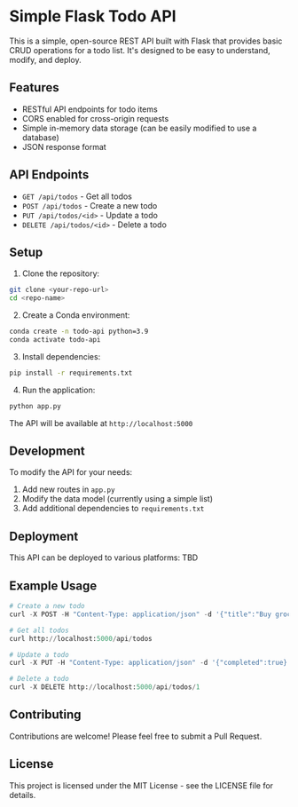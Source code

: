 # Simple Flask Todo API

This is a simple, open-source REST API built with Flask that provides basic CRUD operations for a todo list. It's designed to be easy to understand, modify, and deploy.

## Features

- RESTful API endpoints for todo items
- CORS enabled for cross-origin requests
- Simple in-memory data storage (can be easily modified to use a database)
- JSON response format

## API Endpoints

- `GET /api/todos` - Get all todos
- `POST /api/todos` - Create a new todo
- `PUT /api/todos/<id>` - Update a todo
- `DELETE /api/todos/<id>` - Delete a todo

## Setup

1. Clone the repository:

```bash
git clone <your-repo-url>
cd <repo-name>
```

2. Create a Conda environment:

```bash
conda create -n todo-api python=3.9
conda activate todo-api
```

3. Install dependencies:

```bash
pip install -r requirements.txt
```

4. Run the application:

```bash
python app.py
```

The API will be available at `http://localhost:5000`

## Development

To modify the API for your needs:

1. Add new routes in `app.py`
2. Modify the data model (currently using a simple list)
3. Add additional dependencies to `requirements.txt`

## Deployment

This API can be deployed to various platforms:
TBD

## Example Usage

```python
# Create a new todo
curl -X POST -H "Content-Type: application/json" -d '{"title":"Buy groceries"}' http://localhost:5000/api/todos

# Get all todos
curl http://localhost:5000/api/todos

# Update a todo
curl -X PUT -H "Content-Type: application/json" -d '{"completed":true}' http://localhost:5000/api/todos/1

# Delete a todo
curl -X DELETE http://localhost:5000/api/todos/1
```

## Contributing

Contributions are welcome! Please feel free to submit a Pull Request.

## License

This project is licensed under the MIT License - see the LICENSE file for details.
